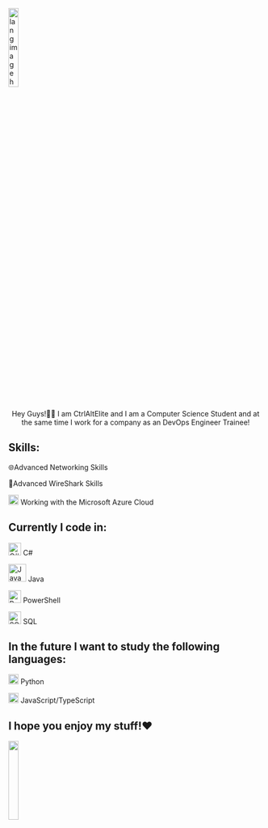 <p align="left"><img width="20%" src="https://github.com/alansmathew/alansmathew/raw/master/lang.gif" alt="lang image here" /></p>

<p align="center">Hey Guys!🙋‍♂️ 
 I am CtrlAltElite and I am a Computer Science Student and at the same time I work for a company as an DevOps Engineer Trainee!</p>

## Skills: 

:globe_with_meridians:Advanced Networking Skills

:shark:Advanced WireShark Skills

 <img width="20" src="https://pngimg.com/uploads/microsoft/microsoft_PNG5.png" /> Working with the Microsoft Azure Cloud 


## Currently I code in:

<img width="25" src="https://external-content.duckduckgo.com/iu/?u=https%3A%2F%2Fstatic.cdnlogo.com%2Flogos%2Fc%2F68%2Fc-sharp-800x800.png&f=1&nofb=1&ipt=ae7c64fd1dc272834329ebabef493fdd2539d173ff6067ccb51f025bb46decd8&ipo=images" alt="C# Icon"/> C#

<img width="35" src="https://logos-download.com/wp-content/uploads/2016/10/Java_logo_icon.png" alt="Java Icon"/> Java

<img width="25" src="https://techmeaway.net/wp-content/uploads/2020/02/powershell_logo-1024x1024.png" alt="PowerShell Icon"/> PowerShell

<img width="25" src="https://static.vecteezy.com/system/resources/previews/000/379/612/original/sql-vector-icon.jpg" alt="SQL Icon"/> SQL




## In the future I want to study the following languages:

<img width="20" src="https://external-content.duckduckgo.com/iu/?u=https%3A%2F%2Flogos-download.com%2Fwp-content%2Fuploads%2F2016%2F10%2FPython_logo_icon.png&f=1&nofb=1" /> Python

<img width="20" src="https://logos-download.com/wp-content/uploads/2019/01/JavaScript_Logo.png"/> JavaScript/TypeScript

## I hope you enjoy my stuff!:heart:

<img width="20%" src="https://37.media.tumblr.com/0218e6c8bfa88edaf12ea65d9a3bed80/tumblr_n3ojvaQQ7U1ts7zvxo1_500.gif"/> 


